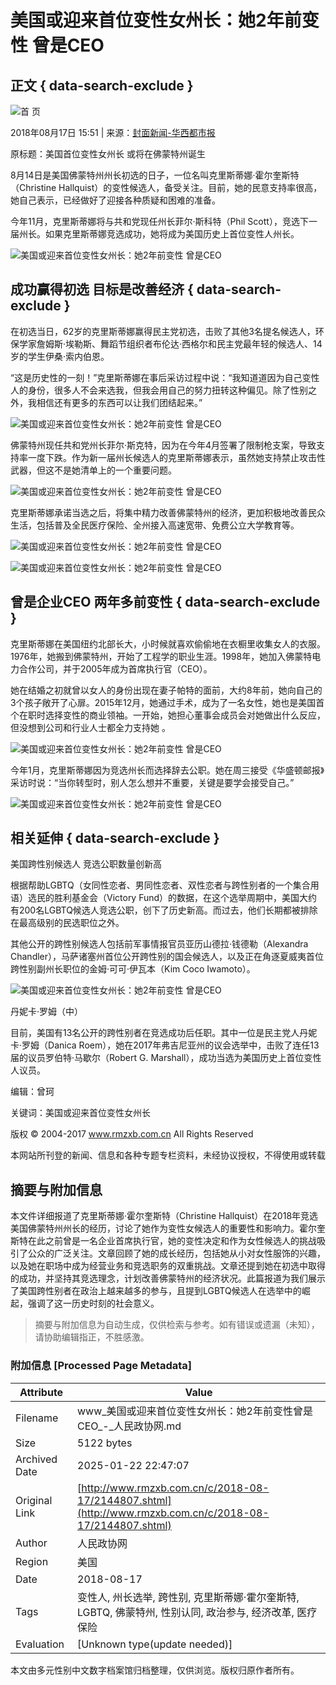 # 美国或迎来首位变性女州长：她2年前变性 曾是CEO

## 正文 { data-search-exclude }


![首 页](http://www.rmzxb.com.cn/images/logo.png)

2018年08月17日 15:51 | 来源：[封面新闻-华西都市报](http://www.baidu.com/baidu?word=封面新闻-华西都市报) 

原标题：美国首位变性女州长 或将在佛蒙特州诞生

8月14日是美国佛蒙特州州长初选的日子，一位名叫克里斯蒂娜·霍尔奎斯特（Christine Hallquist）的变性候选人，备受关注。目前，她的民意支持率很高，她自己表示，已经做好了迎接各种质疑和困难的准备。

今年11月，克里斯蒂娜将与共和党现任州长菲尔·斯科特（Phil Scott），竞选下一届州长。如果克里斯蒂娜竞选成功，她将成为美国历史上首位变性人州长。

![美国或迎来首位变性女州长：她2年前变性 曾是CEO](/upload/resources/image/2018/08/17/2176751_600x450.jpg)

## 成功赢得初选 目标是改善经济 { data-search-exclude }

在初选当日，62岁的克里斯蒂娜赢得民主党初选，击败了其他3名提名候选人，环保学家詹姆斯·埃勒斯、舞蹈节组织者布伦达·西格尔和民主党最年轻的候选人、14岁的学生伊桑·索内伯恩。

“这是历史性的一刻！”克里斯蒂娜在事后采访过程中说：“我知道道因为自己变性人的身份，很多人不会来选我，但我会用自己的努力扭转这种偏见。除了性别之外，我相信还有更多的东西可以让我们团结起来。”

![美国或迎来首位变性女州长：她2年前变性 曾是CEO](/upload/resources/image/2018/08/17/2176752_600x450.jpg)

佛蒙特州现任共和党州长菲尔·斯克特，因为在今年4月签署了限制枪支案，导致支持率一度下跌。作为新一届州长候选人的克里斯蒂娜表示，虽然她支持禁止攻击性武器，但这不是她清单上的一个重要问题。

![美国或迎来首位变性女州长：她2年前变性 曾是CEO](/upload/resources/image/2018/08/17/2176753_600x450.jpg)

克里斯蒂娜承诺当选之后，将集中精力改善佛蒙特州的经济，更加积极地改善民众生活，包括普及全民医疗保险、全州接入高速宽带、免费公立大学教育等。

![美国或迎来首位变性女州长：她2年前变性 曾是CEO](/upload/resources/image/2018/08/17/2176754_600x450.jpg)

![美国或迎来首位变性女州长：她2年前变性 曾是CEO](/upload/resources/image/2018/08/17/2176755_600x450.jpg)

## 曾是企业CEO 两年多前变性 { data-search-exclude }

克里斯蒂娜在美国纽约北部长大，小时候就喜欢偷偷地在衣橱里收集女人的衣服。1976年，她搬到佛蒙特州，开始了工程学的职业生涯。1998年，她加入佛蒙特电力合作公司，并于2005年成为首席执行官（CEO）。

她在结婚之初就曾以女人的身份出现在妻子帕特的面前，大约8年前，她向自己的3个孩子敞开了心扉。2015年12月，她通过手术，成为了一名女性，她也是美国首个在职时选择变性的商业领袖。一开始，她担心董事会成员会对她做出什么反应，但没想到公司和行业人士都全力支持她 。

![美国或迎来首位变性女州长：她2年前变性 曾是CEO](/upload/resources/image/2018/08/17/2176756_600x450.jpg)

今年1月，克里斯蒂娜因为竞选州长而选择辞去公职。她在周三接受《华盛顿邮报》采访时说：“当你转型时，别人怎么想并不重要，关键是要学会接受自己。”

![美国或迎来首位变性女州长：她2年前变性 曾是CEO](/upload/resources/image/2018/08/17/2176757_600x450.jpg)

## 相关延伸 { data-search-exclude }

美国跨性别候选人 竞选公职数量创新高

根据帮助LGBTQ（女同性恋者、男同性恋者、双性恋者与跨性别者的一个集合用语）选民的胜利基金会（Victory Fund）的数据，在这个选举周期中，美国大约有200名LGBTQ候选人竞选公职，创下了历史新高。而过去，他们长期都被排除在最高级别的民选职位之外。

其他公开的跨性别候选人包括前军事情报官员亚历山德拉·钱德勒（Alexandra Chandler），马萨诸塞州首位公开跨性别的国会候选人，以及正在角逐夏威夷首位跨性别副州长职位的金姆·可可·伊瓦本（Kim Coco Iwamoto）。

![美国或迎来首位变性女州长：她2年前变性 曾是CEO](/upload/resources/image/2018/08/17/2176758_600x450.jpeg)

丹妮卡·罗姆（中）

目前，美国有13名公开的跨性别者在竞选成功后任职。其中一位是民主党人丹妮卡·罗姆（Danica Roem），她在2017年弗吉尼亚州的议会选举中，击败了连任13届的议员罗伯特·马歇尔（Robert G. Marshall），成功当选为美国历史上首位变性人议员。

编辑：曾珂

关键词：美国或迎来首位变性女州长

版权 © 2004-2017 www.rmzxb.com.cn All Rights Reserved

本网站所刊登的新闻、信息和各种专题专栏资料，未经协议授权，不得使用或转载
<!-- tcd_original_link http://www.rmzxb.com.cn/c/2018-08-17/2144807.shtml -->


## 摘要与附加信息

<!-- tcd_abstract -->
本文件详细报道了克里斯蒂娜·霍尔奎斯特（Christine Hallquist）在2018年竞选美国佛蒙特州州长的经历，讨论了她作为变性女候选人的重要性和影响力。霍尔奎斯特在此之前曾是一名企业首席执行官，她的变性决定和作为女性候选人的挑战吸引了公众的广泛关注。文章回顾了她的成长经历，包括她从小对女性服饰的兴趣，以及她在职场中成为经营业务和竞选职务的双重挑战。文章还提到她在初选中取得的成功，并坚持其竞选理念，计划改善佛蒙特州的经济状况。此篇报道为我们展示了美国跨性别者在政治上越来越多的参与，且提到LGBTQ候选人在选举中的崛起，强调了这一历史时刻的社会意义。
<!-- tcd_abstract_end -->

> 摘要与附加信息为自动生成，仅供检索与参考。如有错误或遗漏（未知），请协助编辑指正，不胜感激。

### 附加信息 [Processed Page Metadata]

| Attribute       | Value                                  |
|-----------------|----------------------------------------|
| Filename        | www_美国或迎来首位变性女州长：她2年前变性曾是CEO_-_人民政协网.md                             |
| Size            | 5122 bytes                           |
| Archived Date   | 2025-01-22 22:47:07                             |
| Original Link   | [http://www.rmzxb.com.cn/c/2018-08-17/2144807.shtml](http://www.rmzxb.com.cn/c/2018-08-17/2144807.shtml)                       |
| Author          | 人民政协网                               |
| Region          | 美国                               |
| Date            | 2018-08-17                                 |
| Tags            | 变性人, 州长选举, 跨性别, 克里斯蒂娜·霍尔奎斯特, LGBTQ, 佛蒙特州, 性别认同, 政治参与, 经济改革, 医疗保险                                 |
| Evaluation            | [Unknown type(update needed)]                                 |
<!-- tcd_table_end -->

本文由多元性别中文数字档案馆归档整理，仅供浏览。版权归原作者所有。
